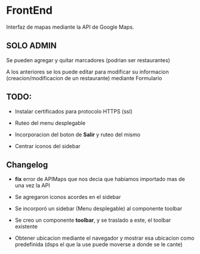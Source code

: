 # FrontEnd
Interfaz de mapas mediante la API de Google Maps.


## SOLO ADMIN
Se pueden agregar y quitar marcadores (podrian ser restaurantes)

A los anteriores se los puede editar para modificar su informacion (creacion/modificacion de un restaurante) mediante Formulario


## TODO:

- Instalar certificados para protocolo HTTPS (ssl)

- Ruteo del menu desplegable

- Incorporacion del boton de **Salir** y ruteo del mismo

- Centrar iconos del sidebar



## Changelog

- **fix** error de APIMaps que nos decia que habiamos importado mas de una vez la API

- Se agregaron iconos acordes en el sidebar

- Se incorporó un sidebar (Menu desplegable) al componente toolbar

- Se creo un componente **toolbar**, y se traslado a este, el toolbar existente

- Obtener ubicacion mediante el navegador y mostrar esa ubicacion como predefinida (dsps el que la use puede moverse a donde se le cante)